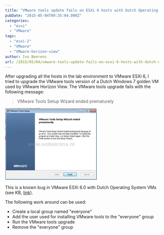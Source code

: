 ```yaml
---
title: "VMware tools update fails on ESXi 6 hosts with Dutch Operating System VMs"
pubDate: "2015-05-04T09:35:04.000Z"
categories: 
  - "esxi"
  - "VMware"
tags: 
  - "esxi-2"
  - "VMware"
  - "VMware-horizon-view"
author: Ivo Beerens
url: /2015/05/04/vmware-tools-update-fails-on-esxi-6-hosts-with-dutch-operating-systems-vms/
---
```


After upgrading all the hosts in the lab environment to VMware ESXi 6, I tried to upgrade the VMware tools version of a Dutch Windows 7 golden VM used by VMware Horizon View. The VMware tools upgrade fails with the following message:

> VMware Tools Setup Wizard ended prematurely

[![VMware tools](images/VMware-tools-300x234.png)](images/VMware-tools.png)

This is a known bug in VMware ESXi 6.0 with Dutch Operating System VMs (see KB, [link](http://kb.VMware.com/selfservice/microsites/search.do?language=en_US&cmd=displayKC&externalId=2114476)).

The following work around can be used:

- Create a local group named "everyone"
- Add the user used for installing VMware tools to the "everyone" group
- Run the VMware tools upgrade
- Remove the "everyone" group
